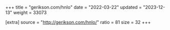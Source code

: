 +++
title = "gerikson.com/hnlo"
date = "2022-03-22"
updated = "2023-12-13"
weight = 33073

[extra]
source = "http://gerikson.com/hnlo/"
ratio = 81
size = 32
+++
